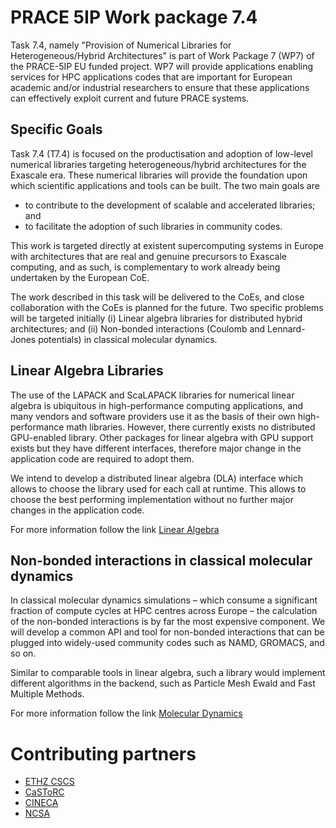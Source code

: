 # PRACE 5IP Work package 7.4

Task 7.4, namely "Provision of Numerical Libraries for Heterogeneous/Hybrid Architectures"  is part of Work Package 7 (WP7)
of the PRACE-5IP EU funded project. WP7 will provide applications enabling services for HPC applications codes that are important
for European academic and/or industrial researchers to ensure that these applications can effectively exploit current
and future PRACE systems.

## Specific Goals

Task 7.4 (T7.4) is focused on the productisation and adoption of low-level numerical libraries targeting heterogeneous/hybrid architectures for the Exascale era. These numerical libraries will provide the foundation upon which scientific applications and tools can be built. The two main goals are

* to contribute to the development of scalable and accelerated libraries; and
* to facilitate the adoption of such libraries in community codes.

This work is targeted directly at existent supercomputing systems in Europe with architectures that are real and genuine precursors to Exascale computing, and as such, is complementary to work already being undertaken by the European CoE.

The work described in this task will be delivered to the CoEs, and close collaboration with the CoEs is planned for the future. Two specific problems will be targeted initially (i) Linear algebra libraries for distributed hybrid architectures; and (ii) Non-bonded interactions (Coulomb and Lennard-Jones potentials) in classical molecular dynamics.

## Linear Algebra Libraries

The use of the LAPACK and ScaLAPACK libraries for numerical linear algebra is ubiquitous in high-performance computing applications,
and many vendors and software providers use it as the basis of their own high-performance math libraries.
However, there currently exists no distributed GPU-enabled library.
Other packages for linear algebra with GPU support exists but they have different interfaces,
therefore major change in the application code are required to adopt them.

We intend to develop a distributed linear algebra (DLA) interface which allows to choose the library used for each call at runtime.
This allows to choose the best performing implementation without no further major changes in the application code.

For more information follow the link [Linear Algebra](linear_algebra)

## Non-bonded interactions in classical molecular dynamics

In classical molecular dynamics simulations – which consume a significant fraction of compute cycles at HPC centres across Europe – the calculation of the non-bonded interactions is by far the most expensive component. We will develop a common API and tool for non-bonded interactions that can be plugged into widely-used community codes such as NAMD, GROMACS, and so on.

Similar to comparable tools in linear algebra, such a library would implement different algorithms in the backend, such as Particle Mesh Ewald and Fast Multiple Methods.

For more information follow the link [Molecular Dynamics](molecular_dynamics)

# Contributing partners

+ [ETHZ CSCS](http://www.cscs.ch)
+ [CaSToRC](https://www.cyi.ac.cy)
+ [CINECA](http:www.cineca.it)
+ [NCSA](http://www.scc.acad.bg)
